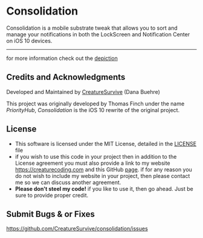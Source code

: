 # Consolidation

Consolidation is a mobile substrate tweak that allows you to sort and manage your notifications in both the LockScreen and Notification Center on iOS 10 devices.

------

for more information check out the [depiction](https://www.creaturecoding.com/depictions/cydia/?p=consolidation)

## Credits and Acknowledgments

Developed and Maintained by [CreatureSurvive](https://creaturecoding.com/) (Dana Buehre)

This project was originally developed by Thomas Finch under the name _PriorityHub_, _Consolidation_ is the iOS 10 rewrite of the original project.

## License

- This software is licensed under the MIT License, detailed in the [LICENSE](https://github.com/CreatureSurvive/consolidation/tree/master/LICENCE) file
- if you wish to use this code in your project then in addition to the License agreement you must also provide a link to my website https://creaturecoding.com and this GitHub [page](https://github.com/CreatureSurvive/consolidation/). if for any reason you do not wish to include my website in your project, then please contact me so we can discuss another agreement.
- __Please don't steel my code!__ if you like to use it, then go ahead. Just be sure to provide proper credit.

## Submit Bugs & or Fixes

https://github.com/CreatureSurvive/consolidation/issues
